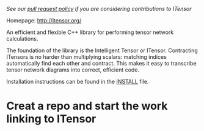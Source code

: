 _See our [pull request policy](https://itensor.org/about.html#pull_requests) if you are considering contributions to ITensor_

Homepage: http://itensor.org/

An efficient and flexible C++ library for performing tensor network calculations.

The foundation of the library is the Intelligent Tensor or ITensor.
Contracting ITensors is no harder than multiplying scalars: matching indices
automatically find each other and contract. This makes it easy to transcribe
tensor network diagrams into correct, efficient code.

Installation instructions can be found in the [INSTALL](INSTALL.md) file.
# Creat a repo and start the work linking to ITensor
